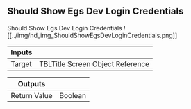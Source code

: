 ## Should Show Egs Dev Login Credentials
Should Show Egs Dev Login Credentials
![[../img/nd_img_ShouldShowEgsDevLoginCredentials.png]]

|Inputs||
|--|--|
| Target | TBLTitle Screen Object Reference |

|Outputs||
|--|--|
| Return Value | Boolean |
